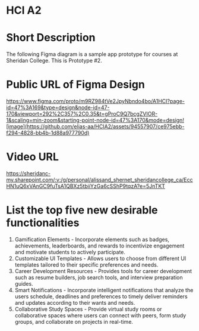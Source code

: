 # HCI A2

# Short Description
The following Figma diagram is a sample app prototype for courses at Sheridan College.  This is Prototype #2.

# Public URL of Figma Design
https://www.figma.com/proto/m9RZ984tVe2JpyNbndo4bo/A1HCI?page-id=47%3A169&type=design&node-id=47-170&viewport=292%2C357%2C0.35&t=gProC9Q7bcgZVIOR-1&scaling=min-zoom&starting-point-node-id=47%3A170&mode=design![image](https://github.com/elias-aa/HCIA2/assets/94557907/ce975ebb-f294-4828-bb4b-1d88a977790d)

# Video URL
https://sheridanc-my.sharepoint.com/:v:/g/personal/alissand_shernet_sheridancollege_ca/EccHN1uQ6xVAnGC9fuTsA1QBXz5tbiiYzGa6cSShP9tqzA?e=5JnTKT

# List the top five new desirable functionalities
1.	Gamification Elements - 	Incorporate elements such as badges, achievements, leaderboards, and rewards to incentivize engagement and motivate students to actively participate.
2.	Customizable UI Templates - 	Allows users to choose from different UI templates tailored to their specific preferences and needs.
3.	Career Development Resources - 	Provides tools for career development such as resume builders, job search tools, and interview preparation guides.
4.	Smart Notifications - 	Incorporate intelligent notifications that analyze the users schedule, deadlines and preferences to timely deliver reminders and updates according to their wants and needs.
5.	Collaborative Study Spaces - 	Provide virtual study rooms or collaborative spaces where users can connect with peers, form study groups, and collaborate on projects in real-time.
